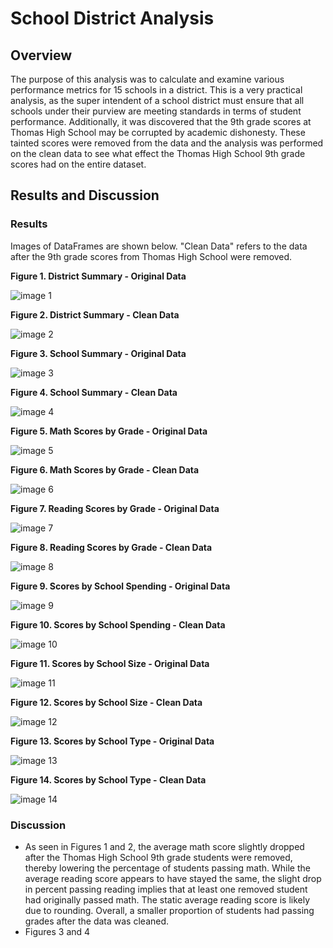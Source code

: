 # School District Analysis

## Overview

The purpose of this analysis was to calculate and examine various performance metrics for 15 schools in a district. This is a very practical analysis, as the super intendent of a school district must ensure that all schools under their purview are meeting standards in terms of student performance. Additionally, it was discovered that the 9th grade scores at Thomas High School may be corrupted by academic dishonesty. These tainted scores were removed from the data and the analysis was performed on the clean data to see what effect the Thomas High School 9th grade scores had on the entire dataset.

## Results and Discussion

### Results

Images of DataFrames are shown below. "Clean Data" refers to the data after the 9th grade scores from Thomas High School were removed.

**Figure 1. District Summary - Original Data**

![image 1](resources/before_district_sum2.png)

**Figure 2. District Summary - Clean Data**

![image 2](resources/after_district_sum.png)

**Figure 3. School Summary - Original Data**

![image 3](resources/before_school_sum.png)

**Figure 4. School Summary - Clean Data**

![image 4](resources/after_school_sum2.png)

**Figure 5. Math Scores by Grade - Original Data**

![image 5](resources/before_math_by_grade.png)

**Figure 6. Math Scores by Grade - Clean Data**

![image 6](resources/after_math_by_grade.png)

**Figure 7. Reading Scores by Grade - Original Data**

![image 7](resources/before_reading_by_grade.png)

**Figure 8. Reading Scores by Grade - Clean Data**

![image 8](resources/after_reading_by_grade.png)

**Figure 9. Scores by School Spending - Original Data**

![image 9](resources/before_spend.png)

**Figure 10. Scores by School Spending - Clean Data**

![image 10](resources/after_spend.png)

**Figure 11. Scores by School Size - Original Data**

![image 11](resources/before_size.png)

**Figure 12. Scores by School Size - Clean Data**

![image 12](resources/after_size.png)

**Figure 13. Scores by School Type - Original Data**

![image 13](resources/before_type.png)

**Figure 14. Scores by School Type - Clean Data**

![image 14](resources/after_type.png)

### Discussion

* As seen in Figures 1 and 2, the average math score slightly dropped after the Thomas High School 9th grade students were removed, thereby lowering the percentage of students passing math. While the average reading score appears to have stayed the same, the slight drop in percent passing reading implies that at least one removed student had originally passed math. The static average reading score is likely due to rounding. Overall, a smaller proportion of students had passing grades after the data was cleaned.
* Figures 3 and 4 
